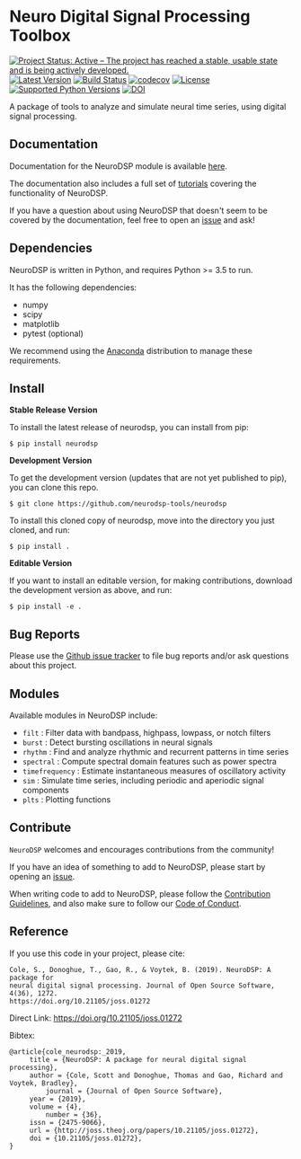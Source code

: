 # Neuro Digital Signal Processing Toolbox

[![Project Status: Active – The project has reached a stable, usable state and is being actively developed.](http://www.repostatus.org/badges/latest/active.svg)](http://www.repostatus.org/#active)
[![Latest Version](https://img.shields.io/pypi/v/neurodsp.svg)](https://pypi.python.org/pypi/neurodsp/)
[![Build Status](https://travis-ci.org/neurodsp-tools/neurodsp.svg)](https://travis-ci.org/neurodsp-tools/neurodsp)
[![codecov](https://codecov.io/gh/neurodsp-tools/neurodsp/branch/master/graph/badge.svg)](https://codecov.io/gh/neurodsp-tools/neurodsp)
[![License](http://img.shields.io/badge/license-MIT-brightgreen.svg?style=flat)](LICENSE.md)
[![Supported Python Versions](https://img.shields.io/pypi/pyversions/neurodsp.svg)](https://pypi.python.org/pypi/neurodsp/)
[![DOI](http://joss.theoj.org/papers/10.21105/joss.01272/status.svg)](https://doi.org/10.21105/joss.01272)

A package of tools to analyze and simulate neural time series, using digital signal processing.

## Documentation

Documentation for the NeuroDSP module is available [here](https://neurodsp-tools.github.io/neurodsp/).

The documentation also includes a full set of [tutorials](https://neurodsp-tools.github.io/neurodsp/auto_tutorials/index.html)
covering the functionality of NeuroDSP.

If you have a question about using NeuroDSP that doesn't seem to be covered by the documentation, feel free to
open an [issue](https://github.com/neurodsp-tools/neurodsp/issues) and ask!

## Dependencies

NeuroDSP is written in Python, and requires Python >= 3.5 to run.

It has the following dependencies:
- numpy
- scipy
- matplotlib
- pytest (optional)

We recommend using the [Anaconda](https://www.continuum.io/downloads) distribution to manage these requirements.

## Install

**Stable Release Version**

To install the latest release of neurodsp, you can install from pip:

`$ pip install neurodsp`

**Development Version**

To get the development version (updates that are not yet published to pip), you can clone this repo.

`$ git clone https://github.com/neurodsp-tools/neurodsp`

To install this cloned copy of neurodsp, move into the directory you just cloned, and run:

`$ pip install .`

**Editable Version**

If you want to install an editable version, for making contributions, download the development version as above, and run:

`$ pip install -e .`

## Bug Reports

Please use the [Github issue tracker](https://github.com/neurodsp-tools/neurodsp/issues) to file bug reports and/or ask questions about this project.

## Modules

Available modules in NeuroDSP include:

- ```filt``` : Filter data with bandpass, highpass, lowpass, or notch filters
- ```burst``` : Detect bursting oscillations in neural signals
- ```rhythm``` : Find and analyze rhythmic and recurrent patterns in time series
- ```spectral``` : Compute spectral domain features such as power spectra
- ```timefrequency``` : Estimate instantaneous measures of oscillatory activity
- ```sim``` : Simulate time series, including periodic and aperiodic signal components
- ```plts``` : Plotting functions

## Contribute

`NeuroDSP` welcomes and encourages contributions from the community!

If you have an idea of something to add to NeuroDSP, please start by opening an [issue](https://github.com/neurodsp-tools/neurodsp/issues).

When writing code to add to NeuroDSP, please follow the [Contribution Guidelines](https://github.com/neurodsp-tools/neurodsp/blob/master/CONTRIBUTING.md), and also make sure to follow our
[Code of Conduct](https://github.com/neurodsp-tools/neurodsp/blob/master/CODE_OF_CONDUCT.md).

## Reference

If you use this code in your project, please cite:

```
Cole, S., Donoghue, T., Gao, R., & Voytek, B. (2019). NeuroDSP: A package for
neural digital signal processing. Journal of Open Source Software, 4(36), 1272.
https://doi.org/10.21105/joss.01272
```

Direct Link: https://doi.org/10.21105/joss.01272

Bibtex:
```
@article{cole_neurodsp:_2019,
	 title = {NeuroDSP: A package for neural digital signal processing},
	 author = {Cole, Scott and Donoghue, Thomas and Gao, Richard and Voytek, Bradley},
    	 journal = {Journal of Open Source Software},
	 year = {2019},
	 volume = {4},
    	 number = {36},
	 issn = {2475-9066},
	 url = {http://joss.theoj.org/papers/10.21105/joss.01272},
	 doi = {10.21105/joss.01272},
}
```
